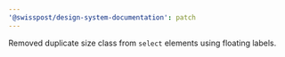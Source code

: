 ```yaml
---
'@swisspost/design-system-documentation': patch
---
```


Removed duplicate size class from `select` elements using floating labels.
